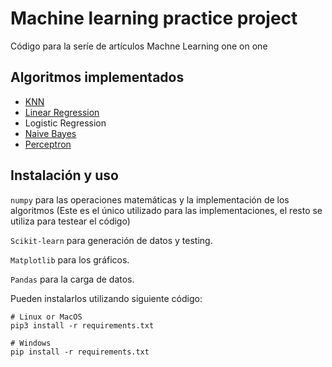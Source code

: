 # Machine learning practice project

Código para la seríe de artículos Machne Learning one on one

## Algoritmos implementados

- [KNN](https://jmibarra86.medium.com/machine-learning-101-knn-k-nearest-neighbors-5446f3b2491f)
- [Linear Regression](https://medium.com/@jmibarra86/machine-learning-101-regresi%C3%B3n-lineal-8161d3dce682)
- Logistic Regression
- [Naive Bayes](https://medium.com/@jmibarra86/machine-learning-101-clasificador-naive-bayes-36b67fe5b6a9)
- [Perceptron](https://medium.com/@jmibarra86/machine-learninperceptron-f9d4a55bad6f)

## Instalación y uso

`numpy` para las operaciones matemáticas y la implementación de los algoritmos (Este es el único utilizado para las implementaciones, el resto se utiliza para testear el código)

`Scikit-learn` para generación de datos y testing.

`Matplotlib` para los gráficos.

`Pandas` para la carga de datos.

Pueden instalarlos utilizando siguiente código:

```
# Linux or MacOS
pip3 install -r requirements.txt

# Windows
pip install -r requirements.txt
```
